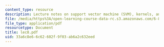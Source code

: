 ```yaml
---
content_type: resource
description: Lecture notes on support vector machine (SVM), kernels, and kernel optimization.
file: /media/https%3A/open-learning-course-data-rc.s3.amazonaws.com/6-867-machine-learning-fall-2006/33a6c8e66c62602f9f03ab6a2c632eed_lec8.pdf
file_type: application/pdf
resourcetype: Document
title: lec8.pdf
uid: 33a6c8e6-6c62-602f-9f03-ab6a2c632eed
---
```

